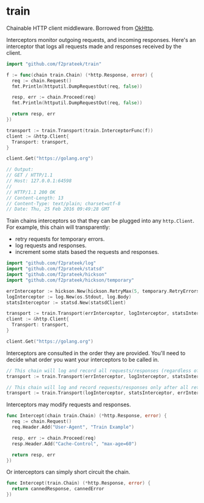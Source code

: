 # train

Chainable HTTP client middleware. Borrowed from [OkHttp](https://github.com/square/okhttp/wiki/Interceptors).

Interceptors monitor outgoing requests, and incoming responses.
Here's an interceptor that logs all requests made and responses received by the client.

```go
import "github.com/f2prateek/train"

f := func(chain train.Chain) (*http.Response, error) {
  req := chain.Request()
  fmt.Println(httputil.DumpRequestOut(req, false))

  resp, err := chain.Proceed(req)
  fmt.Println(httputil.DumpRequestOut(req, false))

  return resp, err
})

transport := train.Transport(train.InterceptorFunc(f))
client := &http.Client{
  Transport: transport,
}

client.Get("https://golang.org")

// Output:
// GET / HTTP/1.1
// Host: 127.0.0.1:64598
//
// HTTP/1.1 200 OK
// Content-Length: 13
// Content-Type: text/plain; charset=utf-8
// Date: Thu, 25 Feb 2016 09:49:28 GMT
```

Train chains interceptors so that they can be plugged into any `http.Client`. For example, this chain will transparently:
* retry requests for temporary errors.
* log requests and responses.
* increment some stats based the requests and responses.

```go
import "github.com/f2prateek/log"
import "github.com/f2prateek/statsd"
import "github.com/f2prateek/hickson"
import "github.com/f2prateek/hickson/temporary"

errInterceptor := hickson.New(hickson.RetryMax(5, temporary.RetryErrors()))
logInterceptor := log.New(os.Stdout, log.Body)
statsInterceptor := statsd.New(statsdClient)

transport := train.Transport(errInterceptor, logInterceptor, statsInterceptor)
client := &http.Client{
  Transport: transport,
}

client.Get("https://golang.org")
```

Interceptors are consulted in the order they are provided. You'll need to decide what order you want your interceptors to be called in.

```go
// This chain will log and record all requests/responses (regardless of temporary errors).
transport := train.Transport(errInterceptor, logInterceptor, statsInterceptor)

// This chain will log and record requests/responses only after all retries for temporary errors have been exhausted.
transport := train.Transport(logInterceptor, statsInterceptor, errInterceptor)
```

Interceptors may modify requests and responses.

```go
func Intercept(chain train.Chain) (*http.Response, error) {
  req := chain.Request()
  req.Header.Add("User-Agent", "Train Example")

  resp, err := chain.Proceed(req)
  resp.Header.Add("Cache-Control", "max-age=60")

  return resp, err
})
```

Or interceptors can simply short circuit the chain.

```go
func Intercept(train.Chain) (*http.Response, error) {
  return cannedResponse, cannedError
})
```
